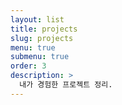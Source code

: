 ```yaml
---
layout: list
title: projects
slug: projects
menu: true
submenu: true
order: 3
description: >
  내가 경험한 프로젝트 정리.  
---
```

